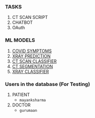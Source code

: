 ### TASKS
<!--1. [CT SCAN](https://www.kaggle.com/daenys2000/unet-segmentation)
    * [DATASET](https://www.kaggle.com/andrewmvd/covid19-ct-scans/code)
6. [XRAY CLASSIFIER ](https://medium.com/pytorch/image-similarity-search-in-pytorch-1a744cf3469)
3. Frontend
-->
1. CT SCAN SCRIPT
2. CHATBOT
4. OAuth

### ML MODELS
1. [COVID SYMPTOMS](https://github.com/jhabarsingh/DOCMED/blob/main/covid_symtoms/random_forest.py)
2. [XRAY PREDICTION](https://github.com/jhabarsingh/XRAY-COVID-PREDICTION/blob/master/corona_api/corona_static/xray_production.py)
3. [CT SCAN CLASSIFIER](https://github.com/jhabarsingh/DOCMED/blob/main/ct_scan/predit.py)
4. [CT SEGMENTATION](https://github.com/jhabarsingh/DOCMED/blob/main/ct_scan_segmentation/script.py)
5. [XRAY CLASSIFIER](https://github.com/jhabarsingh/DOCMED/blob/main/xray_classifier/script.py)

### Users in the database (For Testing)
1. PATIENT
      * `mayanksharma`
2. DOCTOR
      * `gurumaan`
